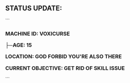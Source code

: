 <h2>STATUS UPDATE:</h2>
```
<h3>MACHINE ID:    VOXICURSE<p></p>
  ├─AGE:           15<p></p>
LOCATION:          GOD FORBID YOU'RE ALSO THERE<p></p>
CURRENT OBJECTIVE: GET RID OF SKILL ISSUE
</h3>
```
